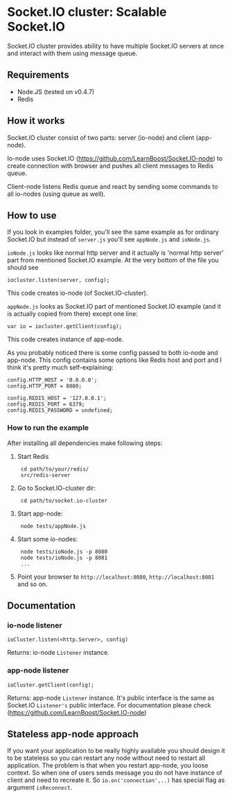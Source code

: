 Socket.IO cluster: Scalable Socket.IO
=====================================

Socket.IO cluster provides ability to have multiple Socket.IO servers at once and interact with them using message queue.

## Requirements
- Node.JS (tested on v0.4.7)
- Redis

## How it works
Socket.IO cluster consist of two parts: server (io-node) and client (app-node).

Io-node uses Socket.IO (https://github.com/LearnBoost/Socket.IO-node) to create connection with browser and pushes all
client messages to Redis queue.

Client-node listens Redis queue and react by sending some commands to all io-nodes (using queue as well).

## How to use
If you look in examples folder, you'll see the same example as for ordinary Socket.IO but instead of `server.js` you'll
see `appNode.js` and `ioNode.js`.

`ioNode.js` looks like normal http server and it actually is 'normal http server' part from mentioned Socket.IO example.
At the very bottom of the file you should see

    iocluster.listen(server, config);

This code creates io-node (of Socket.IO-cluster).

`appNode.js` looks as Socket.IO part of mentioned Socket.IO example (and it is actually copied from there) except one
line:

    var io = iocluster.getClient(config);

This code creates instance of app-node.

As you probably noticed there is some config passed to both io-node and app-node. This config contains some options
like Redis host and port and I think it's pretty much self-explaining:

    config.HTTP_HOST = '0.0.0.0';
    config.HTTP_PORT = 8080;

    config.REDIS_HOST = '127.0.0.1';
    config.REDIS_PORT = 6379;
    config.REDIS_PASSWORD = undefined;

### How to run the example
After installing all dependencies make following steps:

1. Start Redis

        cd path/to/your/redis/
        src/redis-server

2. Go to Socket.IO-cluster dir:

        cd path/to/socket.io-cluster

3. Start app-node:

        node tests/appNode.js

4. Start some io-nodes:

        node tests/ioNode.js -p 8080
        node tests/ioNode.js -p 8081
        ...

5. Point your browser to `http://localhost:8080`, `http://localhost:8081` and so on.

## Documentation

### io-node listener

    ioCluster.listen(<http.Server>, config)

Returns: io-node `Listener` instance.

### app-node listener

    ioCluster.getClient(config);

Returns: app-node `Listener` instance.
It's public interface is the same as Socket.IO `Listener's` public interface. For documentation please check (https://github.com/LearnBoost/Socket.IO-node)

## Stateless app-node approach

If you want your application to be really highly available you should design it to be stateless so you can restart any
node without need to restart all application. The problem is that when you restart app-node, you loose context. So when
one of users sends message you do not have instance of client and need to recreate it. So `io.on('connection',..)` has
special flag as argument `isReconnect`.
